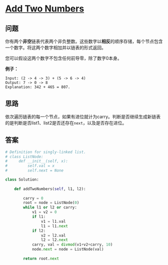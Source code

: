 # [Add Two Numbers](https://leetcode.com/problems/add-two-numbers/)

## 问题

你有两个**非空**链表代表两个非负整数。这些数字以**相反**的顺序存储，每个节点包含一个数字。将这两个数字相加并以链表的形式返回。

您可以假设这两个数字不包含任何前导零，除了数字0本身。

**例子：**

```
Input: (2 -> 4 -> 3) + (5 -> 6 -> 4)
Output: 7 -> 0 -> 8
Explanation: 342 + 465 = 807.
```

## 思路

依次遍历链表的每一个节点，如果有进位就计为carry。判断是否继续生成新链表的是判断是否list1、list2是否还存在`next`，以及是否存在进位。

## 答案

```python
# Definition for singly-linked list.
# class ListNode:
#     def __init__(self, x):
#         self.val = x
#         self.next = None

class Solution:
    
    def addTwoNumbers(self, l1, l2):
        
        carry = 0
        root = node = ListNode(0)
        while l1 or l2 or carry:
            v1 = v2 = 0
            if l1:
                v1 = l1.val
                l1 = l1.next
            if l2:
                v2 = l2.val
                l2 = l2.next
            carry, val = divmod(v1+v2+carry, 10)
            node.next = node = ListNode(val)
            
        return root.next
```

